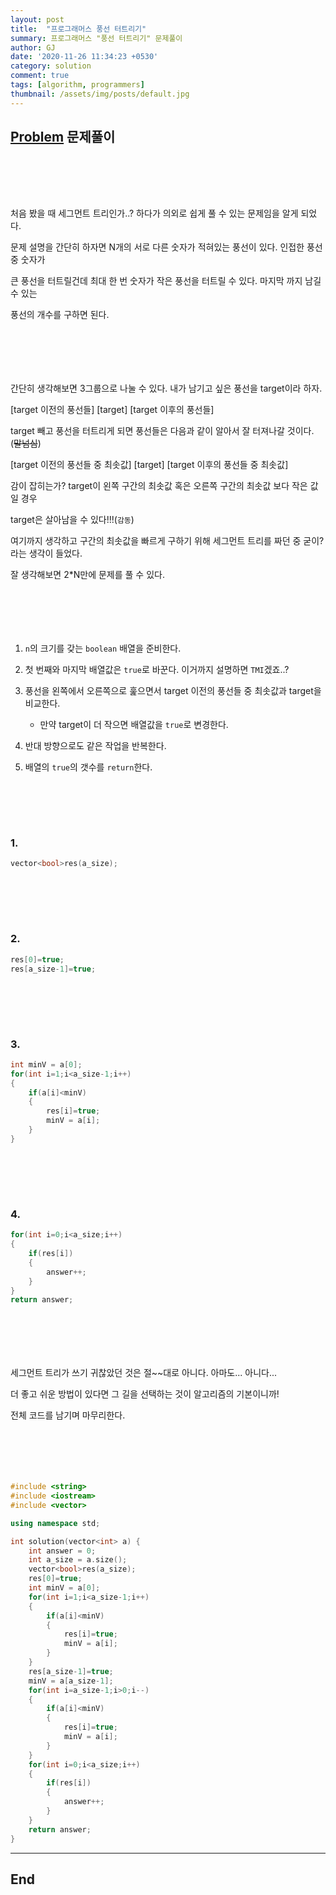 ```yaml
---
layout: post
title:  "프로그래머스 풍선 터트리기"
summary: 프로그래머스 "풍선 터트리기" 문제풀이
author: GJ
date: '2020-11-26 11:34:23 +0530'
category: solution
comment: true
tags: [algorithm, programmers]
thumbnail: /assets/img/posts/default.jpg
---
```


## [Problem](https://programmers.co.kr/learn/courses/30/lessons/49191) 문제풀이  

#  　

처음 봤을 때 세그먼트 트리인가..? 하다가 의외로 쉽게 풀 수 있는 문제임을 알게 되었다.

문제 설명을 간단히 하자면 N개의 서로 다른 숫자가 적혀있는 풍선이 있다. 인접한 풍선 중 숫자가

큰 풍선을 터트릴건데 최대 한 번 숫자가 작은 풍선을 터트릴 수 있다. 마지막 까지 남길 수 있는

풍선의 개수를 구하면 된다.

#  　

간단히 생각해보면 3그룹으로 나눌 수 있다. 내가 남기고 싶은 풍선을 target이라 하자.

[target 이전의 풍선들] [target] [target 이후의 풍선들]

target 빼고 풍선을 터트리게 되면 풍선들은 다음과 같이 알아서 잘 터져나갈 것이다. (~~말넘심~~)

[target 이전의 풍선들 중 최솟값] [target] [target 이후의 풍선들 중 최솟값]

감이 잡히는가? target이 왼쪽 구간의 최솟값 혹은 오른쪽 구간의 최솟값 보다 작은 값일 경우

target은 살아남을 수 있다!!!(`감동`)

여기까지 생각하고 구간의 최솟값을 빠르게 구하기 위해 세그먼트 트리를 짜던 중 굳이?라는 생각이 들었다.

잘 생각해보면 2*N만에 문제를 풀 수 있다.

#  　

1. `n`의 크기를 갖는 `boolean` 배열을 준비한다.

2. 첫 번째와 마지막 배열값은 `true`로 바꾼다. 이거까지 설명하면 `TMI`겠죠..?

3. 풍선을 왼쪽에서 오른쪽으로 훑으면서 target 이전의 풍선들 중 최솟값과 target을 비교한다.

    - 만약 target이 더 작으면 배열값을 `true`로 변경한다.

4. 반대 방향으로도 같은 작업을 반복한다.

5. 배열의 `true`의 갯수를 `return`한다.


#  　

### 1.

```cpp
vector<bool>res(a_size);
```

#  　

### 2.

```cpp
res[0]=true;
res[a_size-1]=true;
```

#  　

### 3.

```cpp
int minV = a[0];
for(int i=1;i<a_size-1;i++)
{
    if(a[i]<minV)
    {
        res[i]=true;
        minV = a[i];
    }
}
```

#  　

### 4.

```cpp
for(int i=0;i<a_size;i++)
{
    if(res[i])
    {
        answer++;
    }
}
return answer;
```

#  　

세그먼트 트리가 쓰기 귀찮았던 것은 절~~대로 아니다. 아마도... 아니다...

더 좋고 쉬운 방법이 있다면 그 길을 선택하는 것이 알고리즘의 기본이니까!

전체 코드를 남기며 마무리한다.

#  　

```cpp
#include <string>
#include <iostream>
#include <vector>

using namespace std;

int solution(vector<int> a) {
    int answer = 0;
    int a_size = a.size();
    vector<bool>res(a_size);
    res[0]=true;
    int minV = a[0];
    for(int i=1;i<a_size-1;i++)
    {
        if(a[i]<minV)
        {
            res[i]=true;
            minV = a[i];
        }
    }
    res[a_size-1]=true;
    minV = a[a_size-1];
    for(int i=a_size-1;i>0;i--)
    {
        if(a[i]<minV)
        {
            res[i]=true;
            minV = a[i];
        }
    }
    for(int i=0;i<a_size;i++)
    {
        if(res[i])
        {
            answer++;
        }
    }
    return answer;
}
```

---
## End
